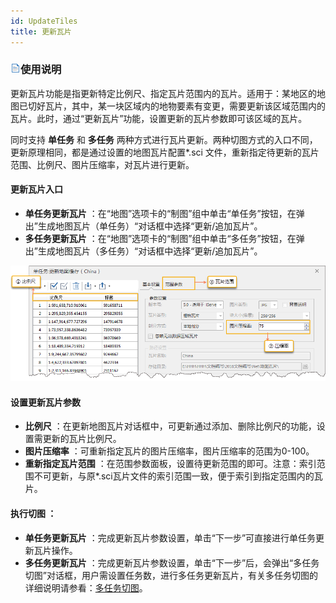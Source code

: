 ```yaml
---
id: UpdateTiles
title: 更新瓦片
---
```

### ![](../img/read.gif)使用说明

更新瓦片功能是指更新特定比例尺、指定瓦片范围内的瓦片。适用于：某地区的地图已切好瓦片，其中，某一块区域内的地物要素有变更，需要更新该区域范围内的瓦片。此时，通过“更新瓦片”功能，设置更新的瓦片参数即可该区域的瓦片。

同时支持 **单任务** 和 **多任务** 两种方式进行瓦片更新。两种切图方式的入口不同，更新原理相同，都是通过设置的地图瓦片配置*.sci
文件，重新指定待更新的瓦片范围、比例尺、图片压缩率，对瓦片进行更新。

#### 更新瓦片入口

* **单任务更新瓦片** ：在“地图”选项卡的“制图”组中单击“单任务”按钮，在弹出”生成地图瓦片（单任务）“对话框中选择“更新/追加瓦片”。
* **多任务更新瓦片** ：在“地图”选项卡的“制图”组中单击“多任务”按钮，在弹出”生成地图瓦片（多任务）“对话框中选择“更新/追加瓦片”。

![](img/UpdateTiles.png)  

#### 设置更新瓦片参数

* **比例尺** ：在更新地图瓦片对话框中，可更新通过添加、删除比例尺的功能，设置需更新的瓦片比例尺。
* **图片压缩率** ：可重新指定瓦片的图片压缩率，图片压缩率的范围为0-100。
* **重新指定瓦片范围** ：在范围参数面板，设置待更新范围的即可。注意：索引范围不可更新，与原*.sci瓦片文件的索引范围一致，便于索引到指定范围内的瓦片。

#### **执行切图** ：

* **单任务更新瓦片** ：完成更新瓦片参数设置，单击“下一步”可直接进行单任务更新瓦片操作。
* **多任务更新瓦片** ：完成更新瓦片参数设置，单击“下一步”后，会弹出“多任务切图”对话框，用户需设置任务数，进行多任务更新瓦片，有关多任务切图的详细说明请参看：[多任务切图](MultiTaskStep.htm)。

